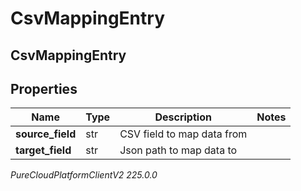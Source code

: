 # CsvMappingEntry

## CsvMappingEntry

## Properties

|Name | Type | Description | Notes|
|------------ | ------------- | ------------- | -------------|
| **source_field** | str | CSV field to map data from | |
| **target_field** | str | Json path to map data to | |



_PureCloudPlatformClientV2 225.0.0_
